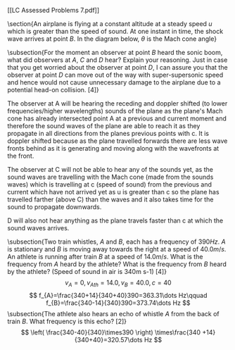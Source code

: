[[LC Assessed Problems 7.pdf]]

\section{An airplane is flying at a constant altitude at a steady speed $u$ which is greater than the speed of sound. At one instant in time, the shock wave arrives at point $B$. In the diagram below, $\theta$ is the Mach cone angle}

\subsection{For the moment an observer at point $B$ heard the sonic boom, what did observers at $A$, $C$ and $D$ hear? Explain your reasoning. Just in case that you get worried about the observer at point $D$, I can assure you that the observer at point $D$ can move out of the way with super-supersonic speed and hence would not cause unnecessary damage to the airplane due to a potential head-on collision. [4]}

The observer at A will be hearing the receding and doppler shifted (to lower frequencies/higher wavelengths) sounds of the plane as the plane's Mach cone has already intersected point A at a previous and current moment and therefore the sound waves of the plane are able to reach it as they propagate in all directions from the planes previous points with c. It is doppler shifted because as the plane travelled forwards there are less wave fronts behind as it is generating and moving along with the wavefronts at the front.

The observer at C will not be able to hear any of the sounds yet, as the sound waves are travelling with the Mach cone (made from the sounds waves) which is travelling at c (speed of sound) from the previous and current which have not arrived yet as u is greater than c so the plane has travelled farther (above C) than the waves and it also takes time for the sound to propagate downwards.

D will also not hear anything as the plane travels faster than c at which the sound waves arrives.

\subsection{Two train whistles, $A$ and $B$, each has a frequency of $390 Hz$. $A$ is stationary and $B$ is moving away towards the right at a speed of $40.0 m/s$. An athlete is running after train $B$ at a speed of $14.0 m/s$. What is the frequency from $A$ heard by the athlete? What is the frequency from $B$ heard by the athlete? (Speed of sound in air is 340m s-1) [4]}
$$
v_{A}=0,v_{Ath}=14.0,v_{B}=40.0,c=40
$$
$$
f_{A}=\frac{340+14}{340+40}390=363.31\dots Hz\qquad f_{B}=\frac{340-14}{340}390=373.74\dots Hz
$$
\subsection{The athlete also hears an echo of whistle $A$ from the back of train $B$. What frequency is this echo? [2]}
$$
\left( \frac{340-40}{340}\times390 \right) \times\frac{340 +14}{340+40}=320.57\dots Hz
$$